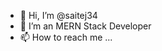 - 👋 Hi, I’m @saitej34
- 👀 I’m an MERN Stack Developer
- 📫 How to reach me ...

<!---
saitej34/saitej34 is a ✨ special ✨ repository because its `README.md` (this file) appears on your GitHub profile.
You can click the Preview link to take a look at your changes.
--->
